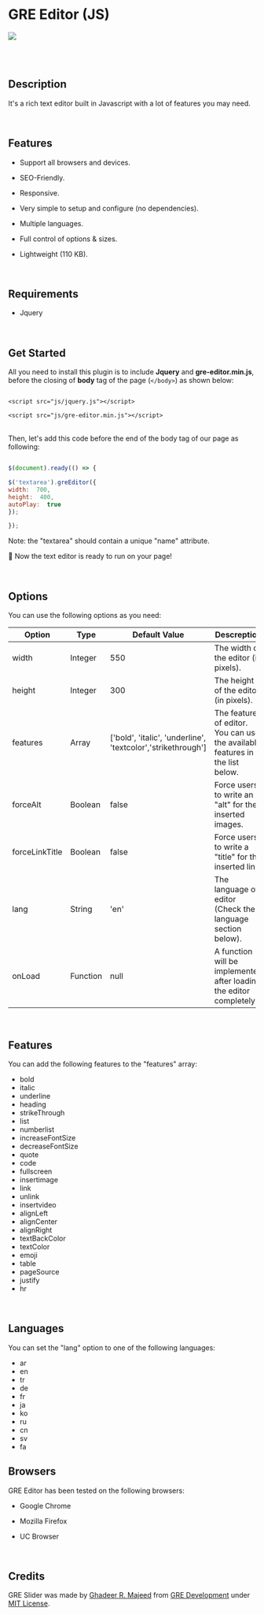 # GRE Editor (JS)

![](https://lh3.googleusercontent.com/E7jYw1ML30w3JGfU5S6Mm7JXUd2-gLSHL4iZ_6r5yLyuyMKpFLDweN1dcfSfIWKHBgN4a8SfR2Vh4IwNc3zS=w1600-h789)

<br><br>

  

## Description

It's a rich text editor built in Javascript with a lot of features you may need.

  

<br>

  

## Features

  

- Support all browsers and devices.

- SEO-Friendly.

- Responsive.

- Very simple to setup and configure (no dependencies).

- Multiple languages.

- Full control of options & sizes.

- Lightweight (110 KB).

  

<br>

  

## Requirements

- Jquery

  

<br>

  

## Get Started

All you need to install this plugin is to include **Jquery** and **gre-editor.min.js**, before the closing of **body** tag of the page (`</body>`) as shown below:

  

````html5

<script src="js/jquery.js"></script>

<script src="js/gre-editor.min.js"></script>

````

  
<br>
Then, let's add this code before the end of the body tag of our page as following:

  

````javascript

$(document).ready(() => {

$('textarea').greEditor({
width:  700,
height:  400,
autoPlay:  true
});

});

````
Note: the "textarea" should contain a unique "name" attribute.

🎉 Now the text editor is ready to run on your page!

  

<br>

  

## Options

You can use the following options as you need:

  
|Option| Type | Default Value | Descreption
|--|--|--|--|
| width | Integer | 550 | The width of the editor (in pixels).
| height | Integer | 300 | The height of the editor (in pixels).
| features | Array | ['bold',  'italic',  'underline',  'textcolor','strikethrough'] | The features of editor.<br>You can use the available features in the list below.
| forceAlt | Boolean | false | Force users to write an "alt" for the inserted images.
| forceLinkTitle | Boolean | false | Force users to write a "title" for the inserted link.
| lang | String | 'en' | The language of editor (Check the language section below).
| onLoad | Function | null | A function will be implemented after loading the editor completely. 

<br>

## Features
You can add the following features to the "features" array:
- bold
- italic
- underline
- heading
- strikeThrough
- list
- numberlist
- increaseFontSize
- decreaseFontSize
- quote
- code
- fullscreen
- insertimage
- link
- unlink
- insertvideo
- alignLeft
- alignCenter
- alignRight
- textBackColor
- textColor
- emoji
- table
- pageSource
- justify
- hr

<br>

## Languages
You can set the "lang" option to one of the following languages:
- ar
- en
- tr
- de
- fr
- ja
- ko
- ru
- cn
- sv
- fa

## Browsers

GRE Editor has been tested on the following browsers:

- Google Chrome

- Mozilla Firefox

- UC Browser

  
  

<br>

  

## Credits

GRE Slider was made by [Ghadeer R. Majeed](https://github.com/ghadeerraad  "Ghadeer R. Majeed") from [GRE Development](https://www.gredev.net/en  "GRE Development") under [MIT License](https://github.com/gre-dev/gre-slider/blob/master/LICENSE  "MIT License").